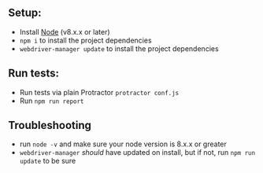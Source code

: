 
## Setup:

* Install [Node](http://nodejs.org) (v8.x.x or later)
* `npm i` to install the project dependencies
* `webdriver-manager update` to install the project dependencies



## Run tests:

* Run tests via plain Protractor `protractor conf.js`
* Run `npm run report`


## Troubleshooting

* run `node -v` and make sure your node version is 8.x.x or greater
* `webdriver-manager` _should_ have updated on install, but if not, run `npm run update` to be sure
